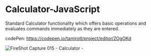 # Calculator-JavaScript

Standard Calculator functionality which offers basic operations and evaluates commands immediately as they are entered.

codePen: https://codepen.io/tamirotl/project/editor/ZOgOKd

![FireShot Capture 015 - Calculator - ](https://user-images.githubusercontent.com/49519013/82076844-16a8e280-96e7-11ea-998a-21439db4d31b.png)
